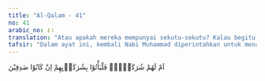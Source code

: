 ```yaml
---
title: "Al-Qalam - 41"
no: 41
arabic_no: ٤١
translation: "Atau apakah mereka mempunyai sekutu-sekutu? Kalau begitu hendaklah mereka mendatangkan sekutu-sekutunya jika mereka orang-orang yang benar."
tafsir: "Dalam ayat ini, kembali Nabi Muhammad diperintahkan untuk menanyakan kepada orang-orang kafir itu apakah mereka mempunyai sekutu-sekutu yang dapat menjamin kebenaran perkataan yang mereka ucapkan. Jika ada, cobalah kemukakan atau mendatangkannya untuk membuktikan jaminan mereka.\n\nYang dimaksud dengan \"sekutu-sekutu\" mereka dalam ayat ini ialah semua yang mereka sembah selain Allah, seperti patung Lata, 'Uzza, Manah, dan sebagainya. Juga termasuk di dalamnya orang-orang yang mereka hormati, dan pemuka-pemuka agama mereka.\n\nDengan pertanyaan terakhir ini, orang-orang kafir Mekah bertambah diam dan bungkam karena ternyata tuhan-tuhan yang mereka sembah selain Allah, para ahli sastra mereka yang terkenal, seperti al-Walid bin al-Mugirah, dan lain-lain tidak sanggup mengemukakan atau mendatangkannya."
---
```

اَمْ لَهُمْ شُرَكَاۤءُۚ فَلْيَأْتُوْا بِشُرَكَاۤىِٕهِمْ اِنْ كَانُوْا صٰدِقِيْنَ 